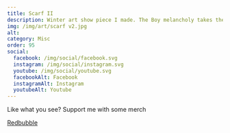 ```yaml
---
title: Scarf II
description: Winter art show piece I made. The Boy melancholy takes the time to gaze at the moon on a cold snowy night.
img: /img/art/scarf v2.jpg
alt: 
category: Misc
order: 95
social:
  facebook: /img/social/facebook.svg
  instagram: /img/social/instagram.svg
  youtube: /img/social/youtube.svg
  facebookAlt: Facebook
  instagramAlt: Instagram
  youtubeAlt: Youtube
---
```

Like what you see? Support me with some merch

<a href='https://www.redbubble.com/shop/ap/104318991' class="btn btn-primary store-link">
Redbubble
</a>


